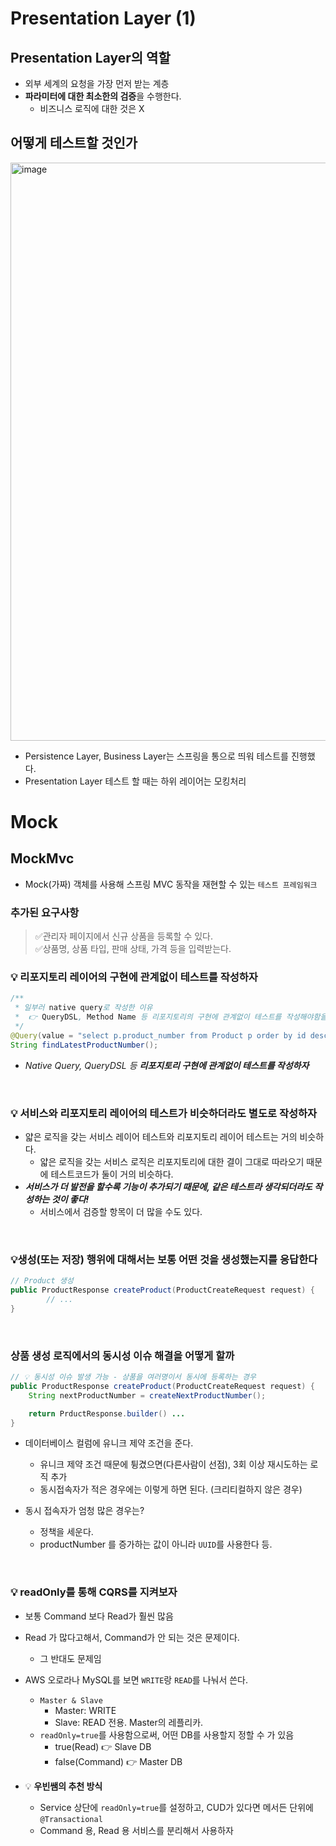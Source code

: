 # Presentation Layer (1)

## Presentation Layer의 역할

- 외부 세계의 요청을 가장 먼저 받는 계층
- **파라미터에 대한 최소한의 검증**을 수행한다. 
  - 비즈니스 로직에 대한 것은 X

## 어떻게 테스트할 것인가 

<img width="925" alt="image" src="https://github.com/haero77/Today-I-Learned/assets/65555299/351c860c-c198-4336-ba47-7441871a045c">

- Persistence Layer, Business Layer는 스프링을 통으로 띄워 테스트를 진행했다.
- Presentation Layer 테스트 할 때는 하위 레이어는 모킹처리

# Mock 

## MockMvc

- Mock(가짜) 객체를 사용해 스프링 MVC 동작을 재현할 수 있는 `테스트 프레임워크`

### 추가된 요구사항 

> ✅관리자 페이지에서 신규 상품을 등록할 수 있다. <br>
> ✅상품명, 상품 타입, 판매 상태, 가격 등을 입력받는다. 


### 💡 리포지토리 레이어의 구현에 관계없이 테스트를 작성하자

```java
/**
 * 일부러 native query로 작성한 이유
 *  👉 QueryDSL, Method Name 등 리포지토리의 구현에 관계없이 테스트를 작성해야함을 알려주기 위해
 */
@Query(value = "select p.product_number from Product p order by id desc limit 1", nativeQuery = true)
String findLatestProductNumber();
```

- _Native Query, QueryDSL 등 **리포지토리 구현에 관계없이 테스트를 작성하자**_

<br>

### 💡 서비스와 리포지토리 레이어의 테스트가 비슷하더라도 별도로 작성하자

- 얇은 로직을 갖는 서비스 레이어 테스트와 리포지토리 레이어 테스트는 거의 비슷하다.
  - 얇은 로직을 갖는 서비스 로직은 리포지토리에 대한 결이 그대로 따라오기 때문에 테스트코드가 둘이 거의 비슷하다.
 - **_서비스가 더 발전을 할수록 기능이 추가되기 때문에, 같은 테스트라 생각되더라도 작성하는 것이 좋다!_**
   - 서비스에서 검증할 항목이 더 많을 수도 있다.
   
 <br>

### 💡생성(또는 저장) 행위에 대해서는 보통 어떤 것을 생성했는지를 응답한다

```java
// Product 생성 
public ProductResponse createProduct(ProductCreateRequest request) {
        // ...
}
```

<br>

### 상품 생성 로직에서의 동시성 이슈 해결을 어떻게 할까

```java
// 💡 동시성 이슈 발생 가능 - 상품을 여러명이서 동시에 등록하는 경우
public ProductResponse createProduct(ProductCreateRequest request) {
    String nextProductNumber = createNextProductNumber();

    return PrductResponse.builder() ... 
}
```

- 데이터베이스 컬럼에 유니크 제약 조건을 준다.
  - 유니크 제약 조건 때문에 튕겼으면(다른사람이 선점), 3회 이상 재시도하는 로직 추가
  - 동시접속자가 적은 경우에는 이렇게 하면 된다. (크리티컬하지 않은 경우)

- 동시 접속자가 엄청 많은 경우는?
  - 정책을 세운다.
  - productNumber 를 증가하는 값이 아니라 `UUID`를 사용한다 등.

<br>

### 💡 readOnly를 통해 CQRS를 지켜보자

- 보통 Command 보다 Read가 훨씬 많음
- Read 가 많다고해서, Command가 안 되는 것은 문제이다.
  - 그 반대도 문제임
- AWS 오로라나 MySQL를 보면 `WRITE`랑 `READ`를 나눠서 쓴다.
  - `Master & Slave`
    - Master: WRITE
    - Slave: READ 전용. Master의 레플리카.
  - `readOnly=true`를 사용함으로써, 어떤 DB를 사용할지 정할 수 가 있음
    - true(Read) 👉 Slave DB
    - false(Command) 👉 Master DB


- 💡 **우빈쌤의 추천 방식**
  - Service 상단에 `readOnly=true`를 설정하고, CUD가 있다면 메서든 단위에 `@Transactional`
  - Command 용, Read 용 서비스를 분리해서 사용하자